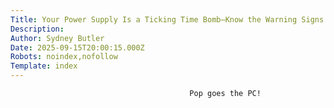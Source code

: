 ```yaml
---
Title: Your Power Supply Is a Ticking Time Bomb—Know the Warning Signs
Description: 
Author: Sydney Butler
Date: 2025-09-15T20:00:15.000Z
Robots: noindex,nofollow
Template: index
---
```


                                            Pop goes the PC!
                                        